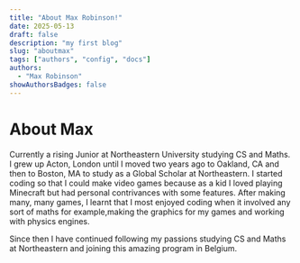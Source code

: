 ```yaml
---
title: "About Max Robinson!"
date: 2025-05-13
draft: false
description: "my first blog"
slug: "aboutmax"
tags: ["authors", "config", "docs"]
authors:
  - "Max Robinson"
showAuthorsBadges: false
---
```


# About Max

Currently a rising Junior at Northeastern University studying CS and Maths. I grew up Acton, London until I moved two years ago to Oakland, CA and then to Boston, MA to study as a Global Scholar at Northeastern. I started coding so that I could make video games because as a kid I loved playing Minecraft but had personal contrivances with some features. After making many, many games, I learnt that I most enjoyed coding when it involved any sort of maths for example,making the graphics for my games and working with physics engines.

Since then I have continued following my passions studying CS and Maths at Northeastern and joining this amazing program in Belgium.

